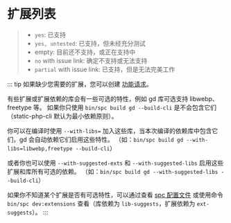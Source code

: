 # 扩展列表

> - `yes`: 已支持
> - `yes, untested`: 已支持，但未经充分测试
> - empty: 目前还不支持，或正在支持中
> - `no` with issue link: 确定不支持或无法支持
> - `partial` with issue link: 已支持，但是无法完美工作

<!--@include: ../../extensions.md-->

::: tip
如果缺少您需要的扩展，您可以创建 [功能请求](https://github.com/crazywhalecc/static-php-cli/issues)。

有些扩展或扩展依赖的库会有一些可选的特性，例如 gd 库可选支持 libwebp、freetype 等。
如果你只使用 `bin/spc build gd --build-cli` 是不会包含它们（static-php-cli 默认为最小依赖原则）。

你可以在编译时使用 `--with-libs=` 加入这些库，当本次编译的依赖库中包含它们，gd 会自动依赖它们启用这些特性。
（如：`bin/spc build gd --with-libs=libwebp,freetype --build-cli`）

或者你也可以使用 `--with-suggested-exts` 和 `--with-suggested-libs` 启用这些扩展和库所有可选的依赖。
（如：`bin/spc build gd --with-suggested-libs --build-cli`）

如果你不知道某个扩展是否有可选特性，可以通过查看 [spc 配置文件](https://github.com/crazywhalecc/static-php-cli/tree/main/config) 
或使用命令 `bin/spc dev:extensions` 查看（库依赖为 `lib-suggests`，扩展依赖为 `ext-suggests`）。
:::
